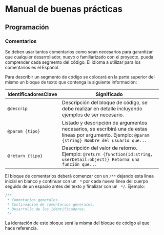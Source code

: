 # Manual de buenas prácticas
## Programación
### Comentarios
Se deben usar tantos comentarios como sean necesarios para garantizar que cualquier desarrollador, nuevo o familiarizado con el proyecto, pueda comprender cada segmento del código. El idioma a utilizar para los comentarios es el Español.

Para describir un segmento de código se colocará en la parte superior del mismo un bloque de texto que contenga la siguiente información:

| IdentificadoresClave | Significado |
| --- | --- | 
| `@descrip` | Descripción del bloque de código, se debe realizar en detalle incluyendo ejemplos de ser necesario. |
| `@param {tipo}` | Listado y descripción de argumentos necesarios, se escribirá una de estas líneas por argumento. Ejemplo: `@param {string} Nombre del usuario que...` |
| `@return {tipo}` | Descripción del valor de retorno. Ejemplo: `@return {function(id:string, userDetail:object)} Retorna una función que...` |


El bloque de comentarios deberá comenzar con un `/**` dejando esta linea inicial en blanco y continuar con un ` *` por cada nueva linea del cuerpo seguido de un espacio antes del texto y finalizar con un ` */`. Ejemplo:

``` Javascript
/**
 * Comentarios generales.
 * Continuación de comentarios generales.
 * Desarrollo de los identificadores.
 */

```

La identación de este bloque será la misma del bloque de código al que hace referencia.
